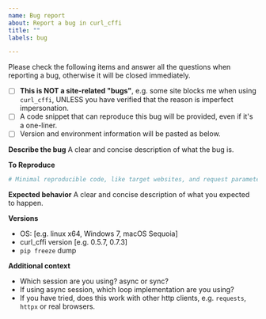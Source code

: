 ```yaml
---
name: Bug report
about: Report a bug in curl_cffi
title: ""
labels: bug

---
```


<!--
If you want to ask for why a certain site blocks you, please ask in the discussion section.

Issues are for bug reports and feature requests, documentation improvements, not how to use curl_cffi.
-->

Please check the following items and answer all the questions when reporting a bug, 
otherwise it will be closed immediately.

- [ ] **This is NOT a site-related "bugs"**, e.g. some site blocks me when using ``curl_cffi``,
    UNLESS you have verified that the reason is imperfect impersonation.
- [ ] A code snippet that can reproduce this bug will be provided, even if it's a one-liner.
- [ ] Version and environment information will be pasted as below.

**Describe the bug**
A clear and concise description of what the bug is.

**To Reproduce**
```py
# Minimal reproducible code, like target websites, and request parameters, etc.
```

**Expected behavior**
A clear and concise description of what you expected to happen.

**Versions**
 - OS: [e.g. linux x64, Windows 7, macOS Sequoia]
 - curl_cffi version [e.g. 0.5.7, 0.7.3]
 - `pip freeze` dump

**Additional context**
- Which session are you using? async or sync?
- If using async session, which loop implementation are you using?
- If you have tried, does this work with other http clients, e.g. `requests`, `httpx` or real browsers.
